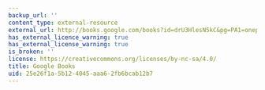 ```yaml
---
backup_url: ''
content_type: external-resource
external_url: http://books.google.com/books?id=drU3HlesN5kC&pg=PA1=onepage
has_external_licence_warning: true
has_external_license_warning: true
is_broken: ''
license: https://creativecommons.org/licenses/by-nc-sa/4.0/
title: Google Books
uid: 25e26f1a-5b12-4045-aaa6-2fb6bcab12b7
---
```

